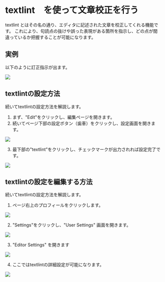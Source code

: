 # textlint　を使って文章校正を行う

textlint とはその名の通り、エディタに記述された文章を校正してくれる機能です。
これにより、句読点の抜けや誤った表現がある箇所を指示し、どの点が間違っているか把握することが可能になります。

## 実例

以下のように訂正指示が出ます。

![](/assets/images/textlint-example.png)


## textlintの設定方法

続いてtextlintの設定方法を解説します。

1. まず、"Edit"をクリックし、編集ページを開きます。
2. 続いてページ下部の設定ボタン（歯車）をクリックし、設定画面を開きます。

![](/assets/images/textlint-setting1.png)

3. 最下部の"textlint"をクリックし、チェックマークが出力されれば設定完了です。

![](/assets/images/textlint-setting2.png)


## textlintの設定を編集する方法

続いてtextlintの設定方法を解説します。

1. ページ右上のプロフィールをクリックします。

![](/assets/images/textlint-setting3.png)

2. "Settings"をクリックし、"User Settings" 画面を開きます。

![](/assets/images/textlint-setting4.png)

3. "Editor Settings" を開きます

![](/assets/images/textlint-setting5.png)

4. ここではtextlintの詳細設定が可能になります。

![](/assets/images/textlint-setting6.png)
